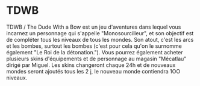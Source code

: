 # TDWB
TDWB / The Dude With a Bow est un jeu d'aventures dans lequel vous incarnez un personnage qui s'appelle "Monosourcilleur", et son objectif est de compléter tous les niveaux de tous les mondes. Son atout, c'est les arcs et les bombes, surtout les bombes (c'est pour cela qu'on le surnomme également "Le Roi de la détonation."). Vous pourrez également acheter plusieurs skins d'équipements et de personnage au magasin "Mécatlau" dirigé par Miguel. Les skins changeront chaque 24h et de nouveaux mondes seront ajoutés tous les 2 j, le nouveau monde contiendra 1OO niveaux.
